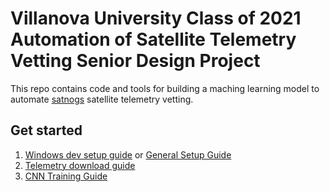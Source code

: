 # Villanova University Class of 2021 Automation of Satellite Telemetry Vetting Senior Design Project

This repo contains code and tools for building a maching learning model to automate [satnogs](https://satnogs.org/) satellite telemetry vetting.

## Get started

1. [Windows dev setup guide](https://github.com/CurtisrAaron/SeniorDesign/wiki/Windows-Setup-Guide) or [General Setup Guide](https://github.com/CurtisrAaron/SeniorDesign/wiki/General-Setup-Guide)
2. [Telemetry download guide](https://github.com/CurtisrAaron/SeniorDesign/wiki/Telemetry-Download-Guide)
3. [CNN Training Guide](https://github.com/CurtisrAaron/SeniorDesign/wiki/CNN-Training-Guide)
